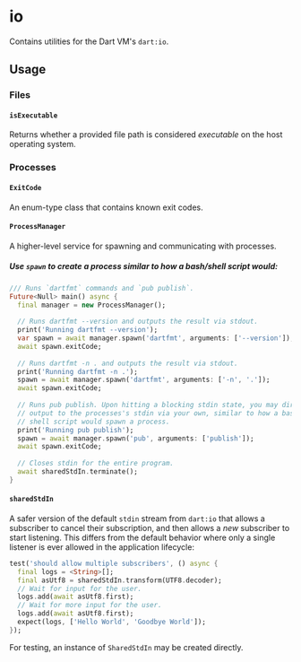 # io

Contains utilities for the Dart VM's `dart:io`.

## Usage

### Files

#### `isExecutable`
 
Returns whether a provided file path is considered _executable_ on the host
operating system.

### Processes

#### `ExitCode`

An enum-type class that contains known exit codes.

#### `ProcessManager`

A higher-level service for spawning and communicating with processes.

##### Use `spawn` to create a process similar to how a bash/shell script would:

```dart
/// Runs `dartfmt` commands and `pub publish`.
Future<Null> main() async {
  final manager = new ProcessManager();
  
  // Runs dartfmt --version and outputs the result via stdout.
  print('Running dartfmt --version');
  var spawn = await manager.spawn('dartfmt', arguments: ['--version']);
  await spawn.exitCode;
  
  // Runs dartfmt -n . and outputs the result via stdout.
  print('Running dartfmt -n .');
  spawn = await manager.spawn('dartfmt', arguments: ['-n', '.']);
  await spawn.exitCode;
  
  // Runs pub publish. Upon hitting a blocking stdin state, you may directly
  // output to the processes's stdin via your own, similar to how a bash or
  // shell script would spawn a process.
  print('Running pub publish');
  spawn = await manager.spawn('pub', arguments: ['publish']);
  await spawn.exitCode;
  
  // Closes stdin for the entire program.
  await sharedStdIn.terminate();
}
```

#### `sharedStdIn`

A safer version of the default `stdin` stream from `dart:io` that allows a
subscriber to cancel their subscription, and then allows a _new_ subscriber to
start listening. This differs from the default behavior where only a single
listener is ever allowed in the application lifecycle:

```dart
test('should allow multiple subscribers', () async {
  final logs = <String>[];
  final asUtf8 = sharedStdIn.transform(UTF8.decoder);
  // Wait for input for the user.
  logs.add(await asUtf8.first);
  // Wait for more input for the user.
  logs.add(await asUtf8.first);
  expect(logs, ['Hello World', 'Goodbye World']);
});
```

For testing, an instance of `SharedStdIn` may be created directly.
